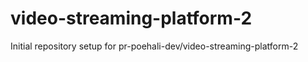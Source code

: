 # video-streaming-platform-2

Initial repository setup for pr-poehali-dev/video-streaming-platform-2